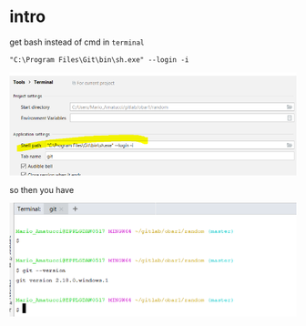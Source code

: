 # intro

[//]: # "QvBExQlvko"

get bash instead of cmd in `terminal`

```txt
"C:\Program Files\Git\bin\sh.exe" --login -i
```

![000](resources\QvBExQlvko\000.PNG)

so then you have

![000](resources\QvBExQlvko\001.PNG)